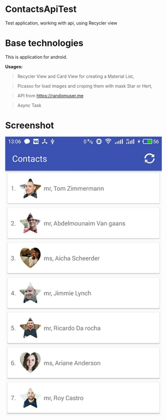 # ContactsApiTest
Test application, working with api, using Recycler view

# Base technologies
This is application for android.

**Usages:** 

> Recycler View and Card View for creating a Material List, 

> Picasso for load images and croping them with mask Star or Hert,

> API from https://randomuser.me

> Async Task

# Screenshot
![alt text](https://github.com/Diaglyonok/ContactsApiTest/blob/master/app/src/main/res/drawable/screen.jpg)

